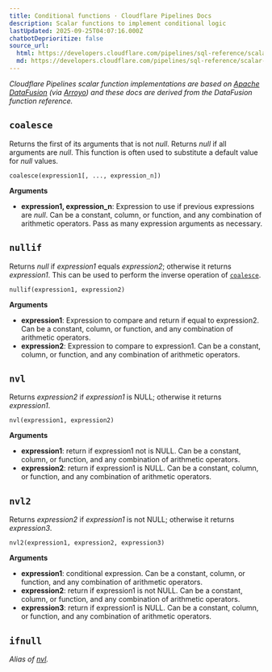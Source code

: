 ```yaml
---
title: Conditional functions · Cloudflare Pipelines Docs
description: Scalar functions to implement conditional logic
lastUpdated: 2025-09-25T04:07:16.000Z
chatbotDeprioritize: false
source_url:
  html: https://developers.cloudflare.com/pipelines/sql-reference/scalar-functions/conditional/
  md: https://developers.cloudflare.com/pipelines/sql-reference/scalar-functions/conditional/index.md
---
```


*Cloudflare Pipelines scalar function implementations are based on [Apache DataFusion](https://arrow.apache.org/datafusion/) (via [Arroyo](https://www.arroyo.dev/)) and these docs are derived from the DataFusion function reference.*

## `coalesce`

Returns the first of its arguments that is not *null*. Returns *null* if all arguments are *null*. This function is often used to substitute a default value for *null* values.

```plaintext
coalesce(expression1[, ..., expression_n])
```

**Arguments**

* **expression1, expression\_n**: Expression to use if previous expressions are *null*. Can be a constant, column, or function, and any combination of arithmetic operators. Pass as many expression arguments as necessary.

## `nullif`

Returns *null* if *expression1* equals *expression2*; otherwise it returns *expression1*. This can be used to perform the inverse operation of [`coalesce`](#coalesce).

```plaintext
nullif(expression1, expression2)
```

**Arguments**

* **expression1**: Expression to compare and return if equal to expression2. Can be a constant, column, or function, and any combination of arithmetic operators.
* **expression2**: Expression to compare to expression1. Can be a constant, column, or function, and any combination of arithmetic operators.

## `nvl`

Returns *expression2* if *expression1* is NULL; otherwise it returns *expression1*.

```plaintext
nvl(expression1, expression2)
```

**Arguments**

* **expression1**: return if expression1 not is NULL. Can be a constant, column, or function, and any combination of arithmetic operators.
* **expression2**: return if expression1 is NULL. Can be a constant, column, or function, and any combination of arithmetic operators.

## `nvl2`

Returns *expression2* if *expression1* is not NULL; otherwise it returns *expression3*.

```plaintext
nvl2(expression1, expression2, expression3)
```

**Arguments**

* **expression1**: conditional expression. Can be a constant, column, or function, and any combination of arithmetic operators.
* **expression2**: return if expression1 is not NULL. Can be a constant, column, or function, and any combination of arithmetic operators.
* **expression3**: return if expression1 is NULL. Can be a constant, column, or function, and any combination of arithmetic operators.

## `ifnull`

*Alias of [nvl](#nvl).*
